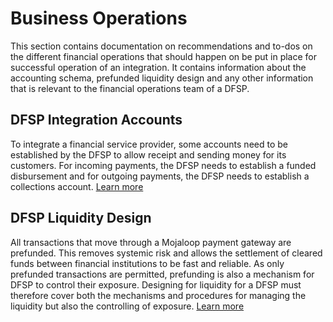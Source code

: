 # Business Operations 

This section contains documentation on recommendations and to-dos on the different financial operations that should happen on be put in place for successful operation of an integration. It contains information about the accounting schema, prefunded liquidity design and any other information that is relevant to the financial operations team of a DFSP.

## DFSP Integration Accounts
To integrate a financial service provider, some accounts need to be established by the DFSP to allow receipt and sending money for its customers. For incoming payments, the DFSP needs to establish a funded disbursement and for outgoing payments, the DFSP needs to establish a collections account. [Learn more](/md-docs/IntegrationAccounts.md)



## DFSP Liquidity Design
All transactions that move through a Mojaloop payment gateway are prefunded. This removes systemic risk and allows the settlement of cleared funds between financial institutions to be fast and reliable. As only prefunded transactions are permitted, prefunding is also a mechanism for DFSP to control their exposure. Designing for liquidity for a DFSP must therefore cover both the mechanisms and procedures for managing the liquidity but also the controlling of exposure. [Learn more](/md-docs/LiquidityDesign.md)